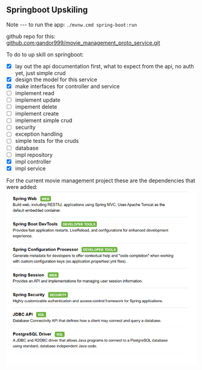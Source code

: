 ## Springboot Upskiling

Note --- to run the app: `./mvnw.cmd spring-boot:run`

github repo for this: [github.com:gandor999/movie_management_proto_service.git](https://github.com/gandor999/movie_management_proto_service.git)

To do to up skill on springboot:
- [x] lay out the api documentation first, what to expect from the api, no auth yet, just simple crud
- [x] design the model for this service
- [x] make interfaces for controller and service
- [ ] implement read
- [ ] implement update
- [ ] impement delete
- [ ] implement create
- [ ] implement simple crud
- [ ] security
- [ ] exception handling
- [ ] simple tests for the cruds
- [ ] database
- [ ] impl repository
- [x] impl controller
- [x] impl service

For the current movie management project these are the dependencies that were added:
<img src="https://github.com/gandor999/movie_management_proto_service/raw/master/image.png">
<!-- ![alt text](https://github.com/gandor999/movie_management_proto_service/raw/master/image.png) -->
